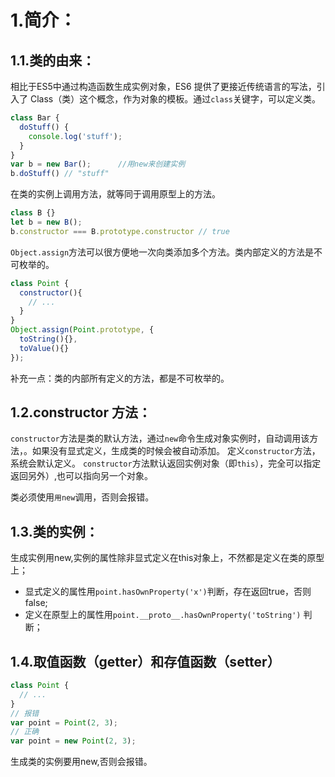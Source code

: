 # 1.简介：

## 1.1.类的由来：
相比于ES5中通过构造函数生成实例对象，ES6 提供了更接近传统语言的写法，引入了 Class（类）这个概念，作为对象的模板。通过`class`关键字，可以定义类。

```javascript
class Bar {
  doStuff() {
    console.log('stuff');
  }
}
var b = new Bar();		//用new来创建实例
b.doStuff() // "stuff"
```

在类的实例上调用方法，就等同于调用原型上的方法。
```javascript
class B {}
let b = new B();
b.constructor === B.prototype.constructor // true
```

`Object.assign`方法可以很方便地一次向类添加多个方法。类内部定义的方法是不可枚举的。
```javascript
class Point {
  constructor(){
    // ...
  }
}
Object.assign(Point.prototype, {
  toString(){},
  toValue(){}
});
```
补充一点：类的内部所有定义的方法，都是不可枚举的。

## 1.2.constructor 方法：
`constructor`方法是类的默认方法，通过`new`命令生成对象实例时，自动调用该方法，。如果没有显式定义，生成类的时候会被自动添加。
定义`constructor`方法，系统会默认定义。
`constructor`方法默认返回实例对象（即`this`），完全可以指定返回另外）,也可以指向另一个对象。

类必须使用`用new`调用，否则会报错。

## 1.3.类的实例：
生成实例用new,实例的属性除非显式定义在this对象上，不然都是定义在类的原型上；
- 显式定义的属性用`point.hasOwnProperty('x')`判断，存在返回true，否则false;
- 定义在原型上的属性用`point.__proto__.hasOwnProperty('toString')` 判断；

## 1.4.取值函数（getter）和存值函数（setter）

```javascript
class Point {
  // ...
}
// 报错
var point = Point(2, 3);
// 正确
var point = new Point(2, 3);
```
生成类的实例要用new,否则会报错。
<!--stackedit_data:
eyJoaXN0b3J5IjpbMTIwNzM5NjIzMSw0OTkxNzg5MzFdfQ==
-->